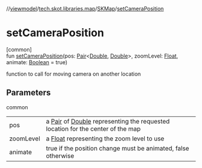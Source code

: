 //[viewmodel](../../../index.md)/[tech.skot.libraries.map](../index.md)/[SKMap](index.md)/[setCameraPosition](set-camera-position.md)

# setCameraPosition

[common]\
fun [setCameraPosition](set-camera-position.md)(pos: [Pair](https://kotlinlang.org/api/latest/jvm/stdlib/kotlin/-pair/index.html)&lt;[Double](https://kotlinlang.org/api/latest/jvm/stdlib/kotlin/-double/index.html), [Double](https://kotlinlang.org/api/latest/jvm/stdlib/kotlin/-double/index.html)&gt;, zoomLevel: [Float](https://kotlinlang.org/api/latest/jvm/stdlib/kotlin/-float/index.html), animate: [Boolean](https://kotlinlang.org/api/latest/jvm/stdlib/kotlin/-boolean/index.html) = true)

function to call for moving camera on another location

## Parameters

common

| | |
|---|---|
| pos | a [Pair](https://kotlinlang.org/api/latest/jvm/stdlib/kotlin/-pair/index.html) of [Double](https://kotlinlang.org/api/latest/jvm/stdlib/kotlin/-double/index.html) representing the requested location for the center of the map |
| zoomLevel | a [Float](https://kotlinlang.org/api/latest/jvm/stdlib/kotlin/-float/index.html) representing the zoom level to use |
| animate | true if the position change must be animated, false otherwise |
